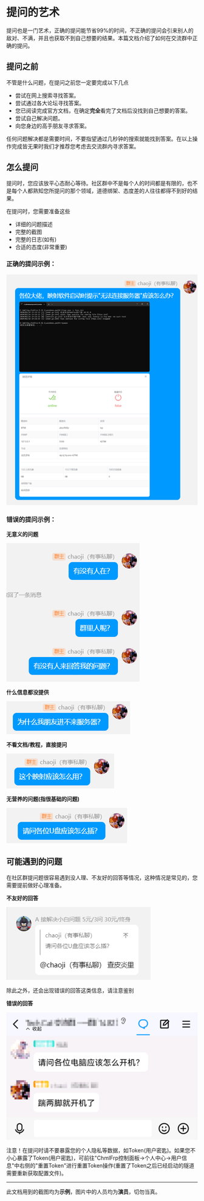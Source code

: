 # 提问的艺术

提问也是一门艺术，正确的提问能节省99%的时间，不正确的提问会引来别人的敌对、不满，并且也获取不到自己想要的结果。本篇文档介绍了如何在交流群中正确的提问。

## 提问之前

不管是什么问题，在提问之前您一定要完成以下几点

 - 尝试在网上搜索寻找答案。
 - 尝试通过各大论坛寻找答案。
 - 您已阅读完成官方文档，在确定**完全**看完了文档后没找到自己想要的答案。
 - 尝试自己解决问题。
 - 向您身边的高手朋友寻求答案。

任何问题解决都是需要时间，不要指望通过几秒钟的搜索就能找到答案。在以上操作完成皆无果时我们才推荐您考虑去交流群内寻求答案。

## 怎么提问

提问时，您应该放平心态耐心等待。社区群中不是每个人的时间都是有限的，也不是每个人都熟知您所提问的那个领域，道德绑架、态度差的人往往都得不到好的结果。

在提问时，您需要准备这些

 - 详细的问题描述
 - 完整的截图
 - 完整的日志(如有)
 - 合适的态度(非常重要)

### 正确的提问示例：

![正确提问示例](./img/guide/1.png)

### 错误的提问示例：

**无意义的问题**

![错误提问示例](./img/guide/2.png)

**什么信息都没提供**

![什么信息都不提供示例](./img/guide/3.png)

**不看文档/教程，直接提问**

![不看文档示例](./img/guide/4.png)

**无营养的问题(指很基础的问题)**

![无营养问题示例](./img/guide/5.png)

## 可能遇到的问题

在社区群提问题很容易遇到没人理、不友好的回答等情况，这种情况是常见的，您需要提前做好心理准备。

**不友好的回答**

![不友好的回答示例](./img/guide/6.png)

除此之外，还会出现错误的回答这类信息，请注意鉴别

**错误的回答**

![错误的回答示例](./img/guide/7.png)

注意！在提问时请不要暴露您的个人隐私等数据，如Token(用户密匙)。如果您不小心暴露了Token(用户密匙)，可前往"ChmlFrp控制面板->个人中心->用户信息"中右侧的"重置Token"进行重置Token操作(重置了Token之后已经启动的隧道需要重新获取配置文件)。

------------

此文档用到的截图均为**示例**，图片中的人员均为**演员**，切勿当真。